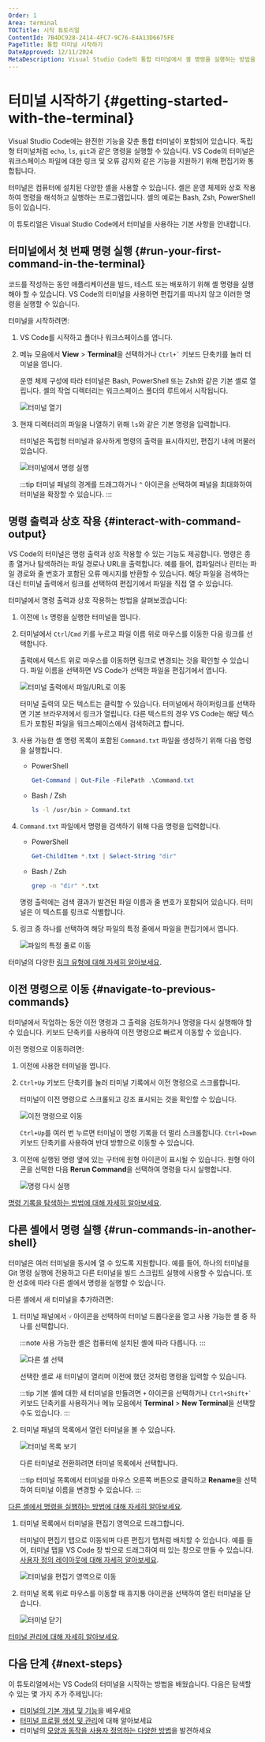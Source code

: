 ```yaml
---
Order: 1
Area: terminal
TOCTitle: 시작 튜토리얼
ContentId: 7B4DC928-2414-4FC7-9C76-E4A13D6675FE
PageTitle: 통합 터미널 시작하기
DateApproved: 12/11/2024
MetaDescription: Visual Studio Code의 통합 터미널에서 셸 명령을 실행하는 방법을 알아보세요.
---
```


# 터미널 시작하기 {#getting-started-with-the-terminal}

Visual Studio Code에는 완전한 기능을 갖춘 통합 터미널이 포함되어 있습니다. 독립형 터미널처럼 `echo`, `ls`, `git`과 같은 명령을 실행할 수 있습니다. VS Code의 터미널은 워크스페이스 파일에 대한 링크 및 오류 감지와 같은 기능을 지원하기 위해 편집기와 통합됩니다.

터미널은 컴퓨터에 설치된 다양한 셸을 사용할 수 있습니다. 셸은 운영 체제와 상호 작용하여 명령을 해석하고 실행하는 프로그램입니다. 셸의 예로는 Bash, Zsh, PowerShell 등이 있습니다.

이 튜토리얼은 Visual Studio Code에서 터미널을 사용하는 기본 사항을 안내합니다.

## 터미널에서 첫 번째 명령 실행 {#run-your-first-command-in-the-terminal}

코드를 작성하는 동안 애플리케이션을 빌드, 테스트 또는 배포하기 위해 셸 명령을 실행해야 할 수 있습니다. VS Code의 터미널을 사용하면 편집기를 떠나지 않고 이러한 명령을 실행할 수 있습니다.

터미널을 시작하려면:

1. VS Code를 시작하고 폴더나 워크스페이스를 엽니다.

1. 메뉴 모음에서 **View** > **Terminal**을 선택하거나 `` Ctrl+` `` 키보드 단축키를 눌러 터미널을 엽니다.

   운영 체제 구성에 따라 터미널은 Bash, PowerShell 또는 Zsh와 같은 기본 셸로 열립니다. 셸의 작업 디렉터리는 워크스페이스 폴더의 루트에서 시작됩니다.

   ![터미널 열기](./images/getting-started/open-terminal.png)

1. 현재 디렉터리의 파일을 나열하기 위해 `ls`와 같은 기본 명령을 입력합니다.

   터미널은 독립형 터미널과 유사하게 명령의 출력을 표시하지만, 편집기 내에 머물러 있습니다.

   ![터미널에서 명령 실행](./images/getting-started/terminal-output.png)

   :::tip
   터미널 패널의 경계를 드래그하거나 `^` 아이콘을 선택하여 패널을 최대화하여 터미널을 확장할 수 있습니다.
   :::

## 명령 출력과 상호 작용 {#interact-with-command-output}

VS Code의 터미널은 명령 출력과 상호 작용할 수 있는 기능도 제공합니다. 명령은 종종 열거나 탐색하려는 파일 경로나 URL을 출력합니다. 예를 들어, 컴파일러나 린터는 파일 경로와 줄 번호가 포함된 오류 메시지를 반환할 수 있습니다. 해당 파일을 검색하는 대신 터미널 출력에서 링크를 선택하여 편집기에서 파일을 직접 열 수 있습니다.

터미널에서 명령 출력과 상호 작용하는 방법을 살펴보겠습니다:

1. 이전에 `ls` 명령을 실행한 터미널을 엽니다.

1. 터미널에서 `Ctrl`/`Cmd` 키를 누르고 파일 이름 위로 마우스를 이동한 다음 링크를 선택합니다.

   출력에서 텍스트 위로 마우스를 이동하면 링크로 변경되는 것을 확인할 수 있습니다. 파일 이름을 선택하면 VS Code가 선택한 파일을 편집기에서 엽니다.

   ![터미널 출력에서 파일/URL로 이동](./images/getting-started/terminal-links.png)

   터미널 출력의 모든 텍스트는 클릭할 수 있습니다. 터미널에서 하이퍼링크를 선택하면 기본 브라우저에서 링크가 열립니다. 다른 텍스트의 경우 VS Code는 해당 텍스트가 포함된 파일을 워크스페이스에서 검색하려고 합니다.

1. 사용 가능한 셸 명령 목록이 포함된 `Command.txt` 파일을 생성하기 위해 다음 명령을 실행합니다.

   - PowerShell

     ```powershell
     Get-Command | Out-File -FilePath .\Command.txt
     ```

   - Bash / Zsh

     ```bash
     ls -l /usr/bin > Command.txt
     ```

1. `Command.txt` 파일에서 명령을 검색하기 위해 다음 명령을 입력합니다.

   - PowerShell

     ```powershell
     Get-ChildItem *.txt | Select-String "dir"
     ```

   - Bash / Zsh

     ```bash
     grep -n "dir" *.txt
     ```

   명령 출력에는 검색 결과가 발견된 파일 이름과 줄 번호가 포함되어 있습니다. 터미널은 이 텍스트를 링크로 식별합니다.

1. 링크 중 하나를 선택하여 해당 파일의 특정 줄에서 파일을 편집기에서 엽니다.

   ![파일의 특정 줄로 이동](./images/getting-started/terminal-line-column.png)

터미널의 다양한 [링크 유형에 대해 자세히 알아보세요](/docs/terminal/basics.md#links).

## 이전 명령으로 이동 {#navigate-to-previous-commands}

터미널에서 작업하는 동안 이전 명령과 그 출력을 검토하거나 명령을 다시 실행해야 할 수 있습니다. 키보드 단축키를 사용하여 이전 명령으로 빠르게 이동할 수 있습니다.

이전 명령으로 이동하려면:

1. 이전에 사용한 터미널을 엽니다.

1. `Ctrl+Up` 키보드 단축키를 눌러 터미널 기록에서 이전 명령으로 스크롤합니다.

   터미널이 이전 명령으로 스크롤되고 강조 표시되는 것을 확인할 수 있습니다.

   ![이전 명령으로 이동](./images/getting-started/previous-command.png)

   `Ctrl+Up`를 여러 번 누르면 터미널이 명령 기록을 더 멀리 스크롤합니다. `Ctrl+Down` 키보드 단축키를 사용하여 반대 방향으로 이동할 수 있습니다.

1. 이전에 실행된 명령 옆에 있는 구터에 원형 아이콘이 표시될 수 있습니다. 원형 아이콘을 선택한 다음 **Rerun Command**을 선택하여 명령을 다시 실행합니다.

   ![명령 다시 실행](./images/getting-started/rerun-command.png)

[명령 기록을 탐색하는 방법에 대해 자세히 알아보세요](/docs/terminal/shell-integration.md#command-navigation).

## 다른 셸에서 명령 실행 {#run-commands-in-another-shell}

터미널은 여러 터미널을 동시에 열 수 있도록 지원합니다. 예를 들어, 하나의 터미널을 Git 명령 실행에 전용하고 다른 터미널을 빌드 스크립트 실행에 사용할 수 있습니다. 또한 선호에 따라 다른 셸에서 명령을 실행할 수 있습니다.

다른 셸에서 새 터미널을 추가하려면:

1. 터미널 패널에서 `˅` 아이콘을 선택하여 터미널 드롭다운을 열고 사용 가능한 셸 중 하나를 선택합니다.

   :::note
   사용 가능한 셸은 컴퓨터에 설치된 셸에 따라 다릅니다.
   :::

   ![다른 셸 선택](./images/getting-started/select-shell.png)

   선택한 셸로 새 터미널이 열리며 이전에 했던 것처럼 명령을 입력할 수 있습니다.

   :::tip
   기본 셸에 대한 새 터미널을 만들려면 `+` 아이콘을 선택하거나 `` Ctrl+Shift+` `` 키보드 단축키를 사용하거나 메뉴 모음에서 **Terminal** > **New Terminal**을 선택할 수도 있습니다.
   :::

1. 터미널 패널의 목록에서 열린 터미널을 볼 수 있습니다.

   ![터미널 목록 보기](./images/getting-started/terminal-list.png)

   다른 터미널로 전환하려면 터미널 목록에서 선택합니다.

   :::tip
   터미널 목록에서 터미널을 마우스 오른쪽 버튼으로 클릭하고 **Rename**을 선택하여 터미널 이름을 변경할 수 있습니다.
   :::

[다른 셸에서 명령을 실행하는 방법에 대해 자세히 알아보세요](/docs/terminal/shell-integration.md#change-shell).

1. 터미널 목록에서 터미널을 편집기 영역으로 드래그합니다.

   터미널이 편집기 탭으로 이동되며 다른 편집기 탭처럼 배치할 수 있습니다. 예를 들어, 터미널 탭을 VS Code 창 밖으로 드래그하여 떠 있는 창으로 만들 수 있습니다. [사용자 정의 레이아웃에 대해 자세히 알아보세요](/docs/editor/custom-layout.md#editor).

   ![터미널을 편집기 영역으로 이동](./images/getting-started/move-terminal.png)

1. 터미널 목록 위로 마우스를 이동할 때 휴지통 아이콘을 선택하여 열린 터미널을 닫습니다.

   ![터미널 닫기](./images/getting-started/close-terminal.png)

[터미널 관리에 대해 자세히 알아보세요](/docs/terminal/basics.md#managing-terminals).

## 다음 단계 {#next-steps}

이 튜토리얼에서는 VS Code의 터미널을 시작하는 방법을 배웠습니다. 다음은 탐색할 수 있는 몇 가지 추가 주제입니다:

- [터미널의 기본 개념 및 기능](/docs/terminal/basics.md)을 배우세요
- [터미널 프로필 생성 및 관리](/docs/terminal/profiles.md)에 대해 알아보세요
- 터미널의 [모양과 동작을 사용자 정의하는 다양한 방법](/docs/terminal/appearance.md)을 발견하세요
